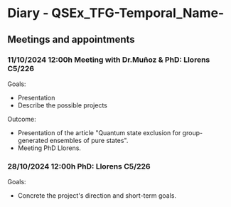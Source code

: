 # Diary - QSEx_TFG-Temporal_Name-

## Meetings and appointments

### 11/10/2024	12:00h	Meeting with Dr.Muñoz & PhD: Llorens	C5/226

Goals:
 - Presentation
 - Describe the possible projects

Outcome:
 - Presentation of the article "Quantum state exclusion for group-generated ensembles of pure states".
 - Meeting PhD Llorens.

 ### 28/10/2024	12:00h	PhD: Llorens	C5/226

Goals:
 - Concrete the project's direction and short-term goals.